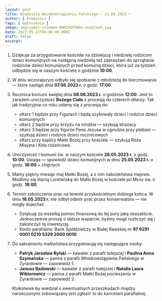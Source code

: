 ```yaml
---
layout: post
title: Niedziela Wniebowstąpienia Pańskiego — 21.05.2023 r.
author: [ Proboszcz ]
tags: [ Ogłoszenia ]
image: img/james-coleman-QHRZv6PIW4s-unsplash.jpg
date: 2023-05-21T06:00:00.000Z
draft: false
excerpt: 
---
```


1. Dziękuje za przygotowanie kościoła na dzisiejszą i niedzielę rodzicom dzieci komunijnych na
   następną niedzielę też zapraszam do sprzątania rodziców dzieci komunijnych przed komunią dzieci,
   która już za tydzień odbędzie się w naszym kościele o godzinie **10:00**.
2. W dniu wczorajszym odbyło się spotkanie z młodzieżą do bierzmowania —
   które nastąpi dnia **07.06.2023 r.** o godz. **17:00**.
3. Rocznica komunii świętej dnia **08.06.2023 r.** o godzinie **12:00**. Jest to zarazem uroczystość
   **Bożego Ciała** z procesją do czterech ołtarzy. Tak jak tradycyjnie co roku udamy się z procesją
   do:

   - ołtarz 1 będzie przy Figurach i będą szykowały dzieci i rodzice dzieci komunijnych
   - ołtarz 2 będzie przy krzyżu na rondzie — szykują strażacy
   - ołtarz 3 będzie przy figurze Pana Jezusa w ogrodzie przy plebani — szykują dzieci i
     rodzice dzieci rocznicowych
   - ołtarz przy kaplicy Matki Bożej przy kościele — szykują Róża Misyjna i Koła
     różańcowe.

4. Uroczystość I komunii św. w naszym kościele **28.05.2023 r.** o godz. **10:00**.
   Uwaga — spowiedź dzieci komunijnych w dniu **25.05.2023 r.** o godz. **16:00** + chętnych
5. Mamy piękny miesiąc maj Matki Bożej, a z nim nabożeństwa majowe. Modlimy się
   litanią Loretańską do Matki Bożej w kościele po Mszy św. o godz. **18:00**.
7. Termin zakończenia prac na terenie przykościelnym dobiega końca. W dniu **18.05.2023 r.** nie
   odbył odbiór prac przez konserwatora — nie mogły dojechać.

   - Dziękuję za wszelką pomoc finansową do tej pory jaką okazaliście. Jednocześnie proszę o dalsze
     wsparcie, byśmy mogli rozliczyć się i zakończyć tę inwestycję.
   - Konto parafialne: Bank Spółdzielczy w Białej Rawskiej nr **97 9291 0001 0210 5329 2000 0010**.

8. Do sakramentu małżeństwa przygotowują się następujące osoby:

   - **Patryk Jarosław Rylski** — kawaler z parafii tutejszej i **Paulina Anna Szymańska** — panna z
     parafii Wniebowstąpienia Pańskiego w Żyrardowie — zapowiedź 1.
   - **Janusz Badowski** — kawaler z parafii tutejszej i **Natalia Laura Wiktorowicz** — panna z
     parafii Matki Bożej pocieszenia w Żyrardowie — zapowiedź 2.

    Ktokolwiek by wiedział o ewentualnych przeszkodach między narzeczonymi zobowiązany jest zgłosić to
    do kancelarii parafialnej.
